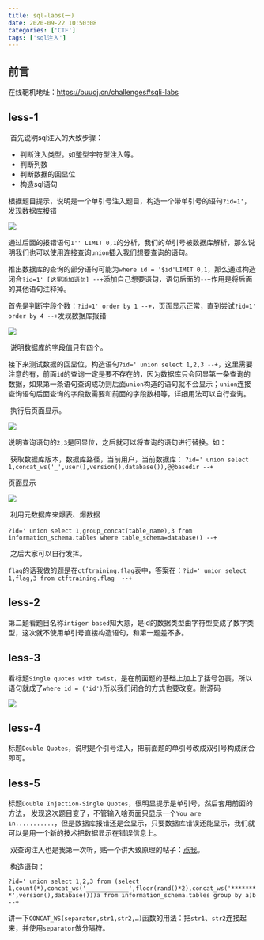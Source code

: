 ```yaml
---
title: sql-labs(一)
date: 2020-09-22 10:50:08
categories: ['CTF']
tags: ['sql注入']
---
```


## 前言

在线靶机地址：https://buuoj.cn/challenges#sqli-labs

## less-1

​	首先说明sql注入的大致步骤：

* 判断注入类型。如整型字符型注入等。
* 判断列数
* 判断数据的回显位
* 构造sql语句



​	根据题目提示，说明是一个单引号注入题目，构造一个带单引号的语句`?id=1'`，发现数据库报错

![](https://s1.ax1x.com/2020/11/04/BgERNd.png)

​	通过后面的报错语句`1'' LIMIT 0,1`的分析，我们的单引号被数据库解析，那么说明我们也可以使用连接查询`union`插入我们想要查询的语句。

​	推出数据库的查询的部分语句可能为`where id = '$id'LIMIT 0,1`，那么通过构造闭合`?id=1' [这里添加语句] --+`添加自己想要语句，语句后面的`--+`作用是将后面的其他语句注释掉。

​	首先是判断字段个数：`?id=1' order by 1 --+`，页面显示正常，直到尝试`?id=1' order by 4 --+`发现数据库报错

![](https://s1.ax1x.com/2020/11/04/BgVsGn.png)

​	说明数据库的字段值只有四个。

​	接下来测试数据的回显位，构造语句`?id=' union select 1,2,3 --+`，这里需要注意的有，前面`id`的查询一定是要不存在的，因为数据库只会回显第一条查询的数据，如果第一条语句查询成功则后面`union`构造的语句就不会显示；`union`连接查询语句后面查询的字段数需要和前面的字段数相等，详细用法可以自行查询。

​	执行后页面显示。

![](https://s1.ax1x.com/2020/11/04/BgZAeS.png)

​	说明查询语句的`2,3`是回显位，之后就可以将查询的语句进行替换。如：

​	获取数据库版本，数据库路径，当前用户，当前数据库：
​	`?id=' union select 1,concat_ws('_',user(),version(),database()),@@basedir --+` 

页面显示

![](https://s1.ax1x.com/2020/11/04/BgZbfs.png)

​	利用元数据库来爆表、爆数据

​	`?id=' union select 1,group_concat(table_name),3 from information_schema.tables where table_schema=database() --+`

​	之后大家可以自行发挥。

​	`flag`的话我做的题是在`ctftraining.flag`表中，答案在：`?id=' union select 1,flag,3 from ctftraining.flag  --+`

## less-2

​	第二题看题目名称`intiger based`知大意，是id的数据类型由字符型变成了数字类型，这次就不使用单引号直接构造语句，和第一题差不多。

## less-3

​	看标题`Single quotes with twist`，是在前面题的基础上加上了括号包裹，所以语句就成了`where id = ('id')`所以我们闭合的方式也要改变。附源码

![](https://s1.ax1x.com/2020/11/04/BgnO1A.png)

## less-4

​	标题`Double Quotes`，说明是个引号注入，把前面题的单引号改成双引号构成闭合即可。

## less-5

​	标题`Double Injection-Single Quotes`，很明显提示是单引号，然后套用前面的方法， 发现这次题目变了，不管输入啥页面只显示一个`You are in...........`，但是数据库报错还是会显示，只要数据库错误还能显示，我们就可以是用一个新的技术把数据显示在错误信息上。

​	双查询注入也是我第一次听，贴一个讲大致原理的帖子：[点我](https://blog.csdn.net/Leep0rt/article/details/78556440)。

​	构造语句：

`?id=' union select 1,2,3 from (select 1,count(*),concat_ws('____________',floor(rand()*2),concat_ws('********',version(),database()))a from information_schema.tables group by a)b --+`

​	讲一下`CONCAT_WS(separator,str1,str2,…)`函数的用法：把`str1`、`str2`连接起来，并使用`separator`做分隔符。

